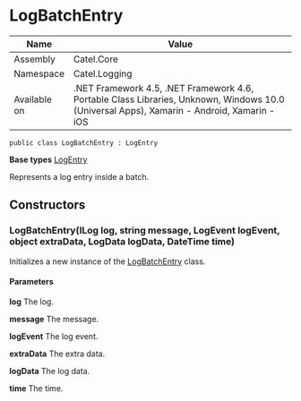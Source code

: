 

# LogBatchEntry

Name|Value
---|---
Assembly|Catel.Core
Namespace|Catel.Logging
Available on|.NET Framework 4.5, .NET Framework 4.6, Portable Class Libraries, Unknown, Windows 10.0 (Universal Apps), Xamarin - Android, Xamarin - iOS

```
public class LogBatchEntry : LogEntry
```

**Base types**
[LogEntry](/Catel.Core\Catel\Logging\LogEntry.md)


Represents a log entry inside a batch.



## Constructors

### LogBatchEntry(ILog log, string message, LogEvent logEvent, object extraData, LogData logData, DateTime time)

Initializes a new instance of the [LogBatchEntry](#) class.

#### Parameters

**log**
The log.

**message**
The message.

**logEvent**
The log event.

**extraData**
The extra data.

**logData**
The log data.

**time**
The time.



